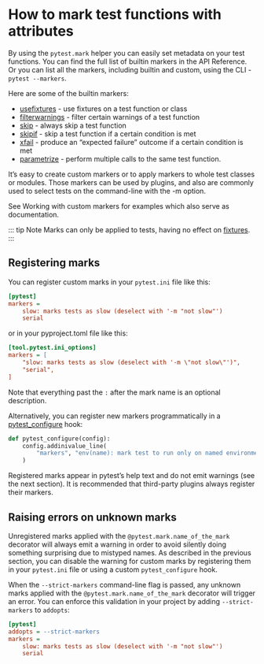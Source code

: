# How to mark test functions with attributes

By using the `pytest.mark` helper you can easily set metadata on your test functions. You can find the full list of builtin markers in the API Reference. Or you can list all the markers, including builtin and custom, using the CLI - `pytest --markers`.

Here are some of the builtin markers:

- [usefixtures](/python/pytest/how_to_guides/fixture#use-fixtures-in-classes-and-modules-with-usefixtures) - use fixtures on a test function or class
- [filterwarnings](/python/pytest/how_to_guides/warning#pytest-mark-filterwarnings) - filter certain warnings of a test function
- [skip](/python/pytest/how_to_guides/skip_xfail#skipping-test-functions) - always skip a test function
- [skipif](/python/pytest/how_to_guides/skip_xfail#skipping-test-functions) - skip a test function if a certain condition is met
- [xfail](/python/pytest/how_to_guides/skip_xfail#xfail-mark-test-functions-as-expected-to-fail) - produce an “expected failure” outcome if a certain condition is met
- [parametrize](/python/pytest/how_to_guides/params_fixture#pytest-mark-parametrize-parametrizing-test-functions) - perform multiple calls to the same test function.

It’s easy to create custom markers or to apply markers to whole test classes or modules. Those markers can be used by plugins, and also are commonly used to select tests on the command-line with the -m option.

See Working with custom markers for examples which also serve as documentation.

::: tip Note
Marks can only be applied to tests, having no effect on [fixtures](/python/pytest/reference_guides/fixture_reference#fixtures-reference).
:::

## Registering marks

You can register custom marks in your `pytest.ini` file like this:

```ini
[pytest]
markers =
    slow: marks tests as slow (deselect with '-m "not slow"')
    serial
```

or in your pyproject.toml file like this:

```ini
[tool.pytest.ini_options]
markers = [
    "slow: marks tests as slow (deselect with '-m \"not slow\"')",
    "serial",
]
```

Note that everything past the `:` after the mark name is an optional description.

Alternatively, you can register new markers programmatically in a [pytest_configure](http://localhost:8080/python/pytest/reference_guides/api_reference#initialization-hooks) hook:

```python
def pytest_configure(config):
    config.addinivalue_line(
        "markers", "env(name): mark test to run only on named environment"
    )
```

Registered marks appear in pytest’s help text and do not emit warnings (see the next section). It is recommended that third-party plugins always register their markers.

## Raising errors on unknown marks

Unregistered marks applied with the `@pytest.mark.name_of_the_mark` decorator will always emit a warning in order to avoid silently doing something surprising due to mistyped names. As described in the previous section, you can disable the warning for custom marks by registering them in your `pytest.ini` file or using a custom `pytest_configure` hook.

When the `--strict-markers` command-line flag is passed, any unknown marks applied with the `@pytest.mark.name_of_the_mark` decorator will trigger an error. You can enforce this validation in your project by adding `--strict-markers` to `addopts`:

```ini
[pytest]
addopts = --strict-markers
markers =
    slow: marks tests as slow (deselect with '-m "not slow"')
    serial
```